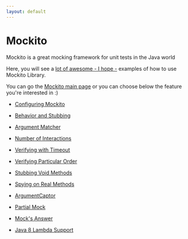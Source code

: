 ```yaml
---
layout: default
---
```


# Mockito

Mockito is a great mocking framework for unit tests in the Java world

Here, you will see a [lot of awesome - I hope -](mockito) examples of how to use Mockito Library.

You can go the [Mockito main page](mockito/) or you can choose below the feature you're interested in :)

- [Configuring Mockito](mockito/configuration/configuring-mockito-with-and-without-annotation)

- [Behavior and Stubbing](mockito/behavior-stubbing/mockito-behavior-and-stubbing)

- [Argument Matcher](mockito/argument-matcher/mockito-argument-matcher-main-page)

- [Number of Interactions](mockito/interactions/mockito-number-of-interactions)

- [Verifying with Timeout](mockito/timeout/mockito-verifying-with-timeout)

- [Verifying Particular Order](mockito/ordering/mockito-particular-order)

- [Stubbing Void Methods](mockito/stubbing-void-methods/stubbing-void-methods)

- [Spying on Real Methods](mockito/spy/mockito-spying-real-methods)

- [ArgumentCaptor](mockito/argument-captor/mockito-capturing-arguments-argument-captor)

- [Partial Mock](mockito/partial-mock/mockito-partial-mock-support)

- [Mock's Answer](mockito/answer/mockito-configuring-answer)

- [Java 8 Lambda Support](mockito/java8/mockito-java8-lambda-support)
